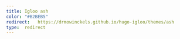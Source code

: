 ```yaml
---
title: Igloo ash
color: "#B2BEB5"
redirect:   https://drmowinckels.github.io/hugo-igloo/themes/ash
type:  redirect
---
```

